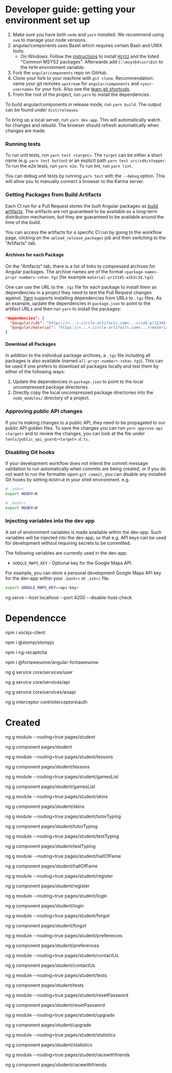 # Developer guide: getting your environment set up
1. Make sure you have both `node` and `yarn` installed.
   We recommend using `nvm` to manage your node versions.
2. angular/components uses Bazel which requires certain Bash and UNIX tools.
   - On Windows: Follow the [instructions](https://docs.bazel.build/versions/master/install-windows.html#installing-compilers-and-language-runtimes)
   to install [`MSYS2`](https://www.msys2.org/) and the listed "Common MSYS2 packages".
   Afterwards add `C:\msys64\usr\bin` to the `PATH` environment variable.
3. Fork the `angular/components` repo on GitHub.
4. Clone your fork to your machine with `git clone`.
   Recommendation: name your git remotes `upstream` for `angular/components`
   and `<your-username>` for your fork. Also see the [team git shortcuts](https://github.com/angular/components/wiki/Team-git----bash-shortcuts).
5. From the root of the project, run `yarn` to install the dependencies.


To build angular/components in release mode, run `yarn build`. The output can be found under `dist/releases`.

To bring up a local server, run `yarn dev-app`. This will automatically watch for changes
and rebuild. The browser should refresh automatically when changes are made.

### Running tests
To run unit tests, run `yarn test <target>`. The `target` can be either a short name (e.g. `yarn test button`) or an explicit path `yarn test src/cdk/stepper`.
To run the e2e tests, run `yarn e2e`.
To run lint, run `yarn lint`.

You can debug unit tests by running `yarn test` with the `--debug` option. This will allow you to
manually connect a browser to the Karma server.

### Getting Packages from Build Artifacts
Each CI run for a Pull Request stores the built Angular packages as
[build artifacts](https://circleci.com/docs/2.0/artifacts). The artifacts are not guaranteed to be
available as a long-term distribution mechanism, but they are guaranteed to be available around the
time of the build.

You can access the artifacts for a specific CI run by going to the workflow page, clicking on the
`upload_release_packages` job and then switching to the "Artifacts" tab.

#### Archives for each Package
On the "Artifacts" tab, there is a list of links to compressed archives for Angular packages. The
archive names are of the format `<package-name>-pr<pr-number>-<sha>.tgz` (for example
`material-pr12345-a1b2c3d.tgz`).

One can use the URL to the `.tgz` file for each package to install them as dependencies in a
project they need to test the Pull Request changes against. [Yarn](https://yarnpkg.com/lang/en/docs/cli/add)
supports installing dependencies from URLs to `.tgz` files. As an example, update the dependencies
in `package.json` to point to the artifact URLs and then run `yarn` to install the packages:

```json
"dependencies": {
  "@angular/cdk": "https://<...>.circle-artifacts.com<...>/cdk-pr12345-a1b2c3d.tgz",
  "@angular/material": "https://<...>.circle-artifacts.com<...>/material-pr12345-a1b2c3d.tgz",
}
```

#### Download all Packages
In addition to the individual package archives, a `.tgz` file including all packages is also
available (named `all-pr<pr-number>-<sha>.tgz`). This can be used if one prefers to download all
packages locally and test them by either of the following ways:

1. Update the dependencies in `package.json` to point to the local uncompressed package directories.
2. Directly copy the local uncompressed package directories into the `node_modules/` directory
   of a project.


### Approving public API changes
If you're making changes to a public API, they need to be propagated to our public API golden files.
To save the changes you can run `yarn approve-api <target>` and to review the changes, you can look
at the file under `tools/public_api_guard/<target>.d.ts`.


### Disabling Git hooks
If your development workflow does not intend the commit message validation to run automatically
when commits are being created, or if you do not want to run the formatter upon `git commit`, you
can disable any installed Git hooks by setting `HUSKY=0` in your shell environment. e.g.

```bash
# .zshrc
export HUSKY=0

# .bashrc
export HUSKY=0
```

### Injecting variables into the dev app

A set of environment variables is made available within the dev-app. Such variables
will be injected into the dev-app, so that e.g. API keys can be used for development
without requiring secrets to be committed. 

The following variables are currently used in the dev-app:

* `GOOGLE_MAPS_KEY` - Optional key for the Google Maps API.

For example, you can store a personal development Google Maps API key for the
dev-app within your `.bashrc` or `.zshrc` file.

```bash
export GOOGLE_MAPS_KEY=<api-key>
```




ng serve --host localhost --port 4200 --disable-host-check

# Dependencce

npm i sockjs-client

npm i @stomp/stompjs

npm i ng-recaptcha

npm i @fortawesome/angular-fontawesome

ng g service core/services/user

ng g service core/services/api

ng g service core/services/wsapi

ng g interceptor core\interceptors\auth

# Created

ng g module --routing=true pages/student

ng g component pages/student

ng g module --routing=true pages/student/lessons

ng g component pages/student/lessons

ng g module --routing=true pages/student/gamesList

ng g component pages/student/gamesList

ng g module --routing=true pages/student/skins

ng g component pages/student/skins

ng g module --routing=true pages/student/tutorTyping

ng g component pages/student/tutorTyping

ng g module --routing=true pages/student/testTyping

ng g component pages/student/testTyping

ng g module --routing=true pages/student/hallOfFame

ng g component pages/student/hallOfFame

ng g module --routing=true pages/student/register

ng g component pages/student/register

ng g module --routing=true pages/student/login

ng g component pages/student/login

ng g module --routing=true pages/student/forgot

ng g component pages/student/forgot

ng g module --routing=true pages/student/preferences

ng g component pages/student/preferences

ng g module --routing=true pages/student/contactUs

ng g component pages/student/contactUs

ng g module --routing=true pages/student/tests

ng g component pages/student/tests

ng g module --routing=true pages/student/resetPassword

ng g component pages/student/resetPassword

ng g module --routing=true pages/student/upgrade

ng g component pages/student/upgrade

ng g module --routing=true pages/student/statistics

ng g component pages/student/statistics

ng g module --routing=true pages/student/racewithfriends

ng g component pages/student/racewithfriends



